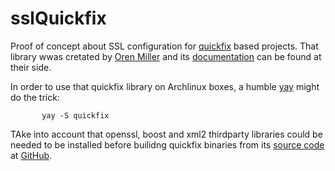 # sslQuickfix

Proof of concept about SSL configuration for [quickfix](http://www.quickfixengine.org/) based projects. That library wwas cretated by [Oren Miller](oren@quickfixengine.org) and its [documentation](http://www.quickfixengine.org/quickfix/doc/html/) can be found at their side.

In order to use that quickfix library on Archlinux boxes, a humble [yay](https://github.com/Jguer/yay) might do the trick:

           yay -S quickfix

TAke into account that openssl, boost and xml2 thirdparty libraries could be needed to be installed before builidng quickfix binaries from its [source code](http://prdownloads.sourceforge.net/quickfix/quickfix-1.15.1.tar.gz) at [GitHub](https://github.com/quickfix/quickfix). 

